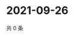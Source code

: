 # 2021-09-26

共 0 条

<!-- BEGIN WEIBO -->
<!-- 最后更新时间 Sun Sep 26 2021 10:23:42 GMT+0800 (China Standard Time) -->

<!-- END WEIBO -->
